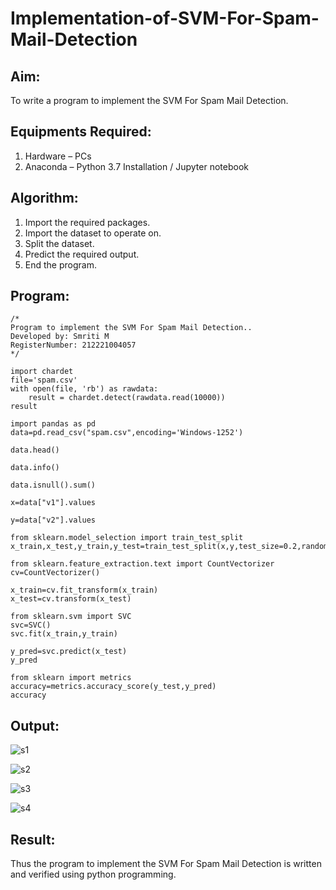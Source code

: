 # Implementation-of-SVM-For-Spam-Mail-Detection

## Aim:
To write a program to implement the SVM For Spam Mail Detection.

## Equipments Required:
1. Hardware – PCs
2. Anaconda – Python 3.7 Installation / Jupyter notebook

## Algorithm:
1. Import the required packages.
2. Import the dataset to operate on.
3. Split the dataset.
4. Predict the required output.
5. End the program.

## Program:
```
/*
Program to implement the SVM For Spam Mail Detection..
Developed by: Smriti M
RegisterNumber: 212221004057
*/

import chardet
file='spam.csv'
with open(file, 'rb') as rawdata:
    result = chardet.detect(rawdata.read(10000))
result

import pandas as pd
data=pd.read_csv("spam.csv",encoding='Windows-1252')

data.head()

data.info()

data.isnull().sum()

x=data["v1"].values

y=data["v2"].values

from sklearn.model_selection import train_test_split
x_train,x_test,y_train,y_test=train_test_split(x,y,test_size=0.2,random_state=0)

from sklearn.feature_extraction.text import CountVectorizer 
cv=CountVectorizer()

x_train=cv.fit_transform(x_train)
x_test=cv.transform(x_test)

from sklearn.svm import SVC
svc=SVC()
svc.fit(x_train,y_train)

y_pred=svc.predict(x_test)
y_pred

from sklearn import metrics
accuracy=metrics.accuracy_score(y_test,y_pred)
accuracy
```

## Output:

![s1](https://github.com/SmritiManikand/Implementation-of-SVM-For-Spam-Mail-Detection/assets/113674204/e19527e9-4380-4b8d-8af3-96685f661789)

![s2](https://github.com/SmritiManikand/Implementation-of-SVM-For-Spam-Mail-Detection/assets/113674204/25e34fea-df02-491e-a5ae-23f3beea29d4)

![s3](https://github.com/SmritiManikand/Implementation-of-SVM-For-Spam-Mail-Detection/assets/113674204/6e89401b-0fbf-4184-a80b-348a393866e9)

![s4](https://github.com/SmritiManikand/Implementation-of-SVM-For-Spam-Mail-Detection/assets/113674204/23c36115-56f6-4b61-ab46-273bc6d24e99)

## Result:
Thus the program to implement the SVM For Spam Mail Detection is written and verified using python programming.
